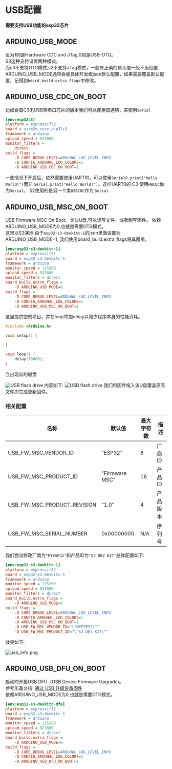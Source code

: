 # USB配置

**需要支持USB功能的esp32芯片**

## ARDUINO_USB_MODE

设为1则是Hardware CDC and JTag,0则是USB-OTG。<br/>
S3这种支持设置两种模式。<br/>
而c3不支持OTG模式,s2不支持JTag模式，一般有正确的默认值一般不用设置.<br>
ARDUINO_USB_MODE通常会被具体开发板json默认配置，如果需要覆盖默认配置，记得到`board_build.extra_flags`中修改。

## ARDUINO_USB_CDC_ON_BOOT

比如合宙C3无USB转串口芯片的版本我们可以使用该选项，来使用`Serial`

```Ini
[env:esp32c3]
platform = espressif32
board = airm2m_core_esp32c3
framework = arduino
upload_speed = 921600
monitor_filters =
    direct
build_flags =
    -D CORE_DEBUG_LEVEL=ARDUHAL_LOG_LEVEL_INFO
    -D CONFIG_ARDUHAL_LOG_COLORS=1
    -D ARDUINO_USB_CDC_ON_BOOT=1
```

一些情况下开启后，依然需要使用UART时，可以使用`Serial0.print("Hello World!")`而非
`Serial.print("Hello World!")`。这样UART0的
C3 使用`HWCDC`做为`Serial`。 S2使用的是另一个类`USBCDC`作为 `Serial`.

## ARDUINO_USB_MSC_ON_BOOT

USB Firmware MSC On Boot。类似U盘,可以读写文件，或者刷写固件。
依赖ARDUINO_USB_MODE为0,也就是需要OTG模式。<br/>
这里以S3演示,由于`esp32-s3-devkitc-1`的json里面设置为ARDUINO_USB_MODE=1,
我们使用board_build.extra_flags将其覆盖。

```Ini
[env:esp32-s3-devkitc-1]
platform = espressif32
board = esp32-s3-devkitc-1
framework = arduino
monitor_speed = 115200
upload_speed = 921600
monitor_filters = direct
board_build.extra_flags =
    -D ARDUINO_USB_MODE=0
build_flags =
    -D CORE_DEBUG_LEVEL=ARDUHAL_LOG_LEVEL_INFO
    -D CONFIG_ARDUHAL_LOG_COLORS=1
    -D ARDUINO_USB_MSC_ON_BOOT=1
```

这里提供空的项目，并在loop中加delay以减少程序本身的性能消耗。

```C++
#include <Arduino.h>

void setup() {

}

void loop() {
    delay(10000);
}
```
会出现新的磁盘

<img src="upan.png" alt="USB flash drive"/>
内容如下:
<img src="upan_files.png" alt="USB flash drive"/>
我们将固件拖入该U盘覆盖原有文件即完成更新固件。

### 相关配置

| 名称                          | 默认值            | 最大字符数 | 描述   |
|-----------------------------|----------------|-------|------|
| USB_FW_MSC_VENDOR_ID        | "ESP32"        | 8     | 厂商ID |
| USB_FW_MSC_PRODUCT_ID       | "Firmware MSC" | 16    | 产品ID |
| USB_FW_MSC_PRODUCT_REVISION | "1.0"          | 4     | 产品版本 |
| USB_FW_MSC_SERIAL_NUMBER    | 0x00000000     | N/A   | 序列号  |

我们尝试修改厂商为`"MYESP32"`和产品ID为`"S3 DEV KIT"`总体配置如下:
```Ini
[env:esp32-s3-devkitc-1]
platform = espressif32
board = esp32-s3-devkitc-1
framework = arduino
monitor_speed = 115200
upload_speed = 921600
monitor_filters = direct
board_build.extra_flags =
    -D ARDUINO_USB_MODE=0
build_flags =
    -D CORE_DEBUG_LEVEL=ARDUHAL_LOG_LEVEL_INFO
    -D CONFIG_ARDUHAL_LOG_COLORS=1
    -D ARDUINO_USB_MSC_ON_BOOT=1
    -D USB_FW_MSC_VENDOR_ID="\"MYESP32\""
    -D USB_FW_MSC_PRODUCT_ID="\"S3 DEV KIT\""
```
效果如下:

![usb_info.png](usb_info.png)

## ARDUINO_USB_DFU_ON_BOOT

启动时开启USB DFU（USB Device Firmware Upgrade)。<br>
参考乐鑫文档:
<a href="https://docs.espressif.com/projects/esp-idf/zh_CN/v5.2.1/esp32s3/api-guides/dfu.html#usb">
通过 USB 升级设备固件</a><br/>
依赖ARDUINO_USB_MODE为0,也就是需要OTG模式。<br/>

```Ini
[env:esp32-s3-devkitc-dfu]
platform = espressif32
board = esp32-s3-devkitc-1
framework = arduino
monitor_speed = 115200
upload_speed = 921600
monitor_filters = direct
board_build.extra_flags =
    -D ARDUINO_USB_MODE=0
build_flags =
    -D CORE_DEBUG_LEVEL=ARDUHAL_LOG_LEVEL_INFO
    -D CONFIG_ARDUHAL_LOG_COLORS=1
    -D ARDUINO_USB_DFU_ON_BOOT=1
```
